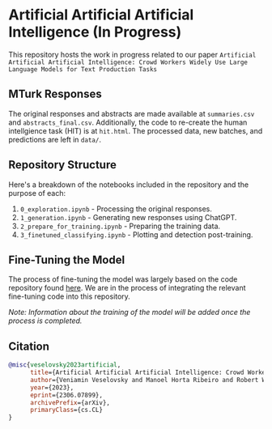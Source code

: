 # Artificial Artificial Artificial Intelligence (In Progress)

This repository hosts the work in progress related to our paper `Artificial Artificial Artificial Intelligence: Crowd Workers Widely Use Large Language Models for Text Production Tasks`

## MTurk Responses
The original responses and abstracts are made available at `summaries.csv` and `abstracts_final.csv`. Additionally, the code to re-create the human intellgience task (HIT) is at `hit.html`. The processed data, new batches, and predictions are left in `data/`. 

## Repository Structure
Here's a breakdown of the notebooks included in the repository and the purpose of each:

1. `0_exploration.ipynb` - Processing the original responses.
2. `1_generation.ipynb` - Generating new responses using ChatGPT.
3. `2_prepare_for_training.ipynb` - Preparing the training data.
4. `3_finetuned_classifying.ipynb` - Plotting and detection post-training.

## Fine-Tuning the Model
The process of fine-tuning the model was largely based on the code repository found [here](https://github.com/AGMoller/worker_vs_gpt/). We are in the process of integrating the relevant fine-tuning code into this repository. 

_Note: Information about the training of the model will be added once the process is completed._

## Citation

```bibtex
@misc{veselovsky2023artificial,
      title={Artificial Artificial Artificial Intelligence: Crowd Workers Widely Use Large Language Models for Text Production Tasks}, 
      author={Veniamin Veselovsky and Manoel Horta Ribeiro and Robert West},
      year={2023},
      eprint={2306.07899},
      archivePrefix={arXiv},
      primaryClass={cs.CL}
}